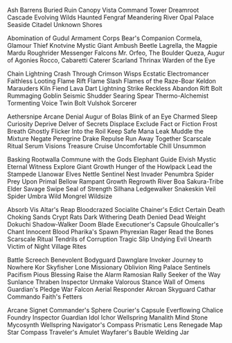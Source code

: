 Ash Barrens
Buried Ruin
Canopy Vista
Command Tower
Dreamroot Cascade
Evolving Wilds
Haunted Fengraf
Meandering River
Opal Palace
Seaside Citadel
Unknown Shores

Abomination of Gudul
Armament Corps
Bear's Companion
Cormela, Glamour Thief
Knotvine Mystic
Giant Ambush Beetle
Lagrella, the Magpie
Mardu Roughrider
Messenger Falcons
Mr. Orfeo, The Boulder
Queza, Augur of Agonies
Rocco, Cabaretti Caterer
Scarland Thrinax
Warden of the Eye

Chain Lightning
Crash Through
Crimson Wisps
Ecstatic Electromancer
Faithless Looting
Flame Rift
Flame Slash
Flames of the Raze-Boar
Keldon Marauders
Kiln Fiend
Lava Dart
Lightning Strike
Reckless Abandon
Rift Bolt
Rummaging Goblin
Seismic Shudder
Searing Spear
Thermo-Alchemist
Tormenting Voice
Twin Bolt
Vulshok Sorcerer

Aethersnipe
Arcane Denial
Augur of Bolas
Blink of an Eye
Charmed Sleep
Curiosity
Deprive
Delver of Secrets
Displace
Exclude
Fact or Fiction
Frost Breath
Ghostly Flicker
Into the Roil
Keep Safe
Mana Leak
Muddle the Mixture
Negate
Peregrine Drake
Repulse
Run Away Together
Scarscale Ritual
Serum Visions
Treasure Cruise
Uncomfortable Chill
Unsummon

Basking Rootwalla
Commune with the Gods
Elephant Guide
Elvish Mystic
Eternal Witness
Explore
Giant Growth
Hunger of the Howlpack
Lead the Stampede
Llanowar Elves
Nettle Sentinel
Nest Invader
Penumbra Spider
Prey Upon
Primal Bellow
Rampant Growth
Regrowth
River Boa
Sakura-Tribe Elder
Savage Swipe
Seal of Strength
Silhana Ledgewalker
Snakeskin Veil
Spider Umbra
Wild Mongrel
Wildsize

Absorb Vis
Altar's Reap
Bloodcrazed Socialite
Chainer's Edict
Certain Death
Choking Sands
Crypt Rats
Dark Withering
Death Denied
Dead Weight
Dokuchi Shadow-Walker
Doom Blade
Executioner's Capsule
Ghoulcaller's Chant
Innocent Blood
Pharika's Spawn
Phyrexian Rager
Read the Bones
Scarscale Ritual
Tendrils of Corruption
Tragic Slip
Undying Evil
Unearth
Victim of Night
Village Rites

Battle Screech
Benevolent Bodyguard
Dawnglare Invoker
Journey to Nowhere
Kor Skyfisher
Lone Missionary
Oblivion Ring
Palace Sentinels
Pacifism
Pious Blessing
Raise the Alarm
Ramosian Rally
Seeker of the Way
Sunlance
Thraben Inspector
Unmake
Valorous Stance
Wall of Omens
Guardian's Pledge
War Falcon
Aerial Responder
Akroan Skyguard
Cathar Commando
Faith's Fetters

Arcane Signet
Commander's Sphere
Courier's Capsule
Everflowing Chalice
Foundry Inspector
Guardian Idol
Ichor Wellspring
Manalith
Mind Stone
Mycosynth Wellspring
Navigator's Compass
Prismatic Lens
Renegade Map
Star Compass
Traveler's Amulet
Wayfarer's Bauble
Welding Jar
